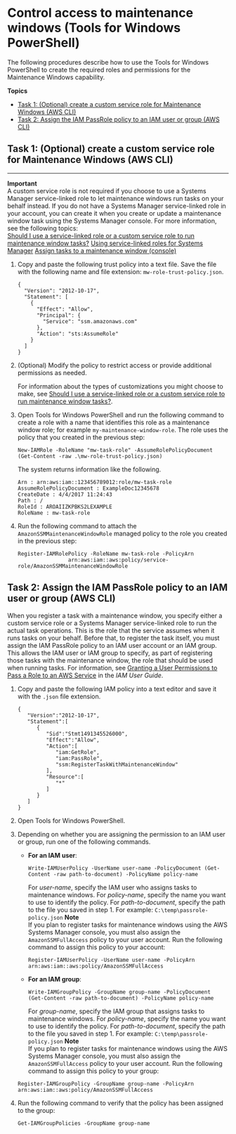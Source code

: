 # Control access to maintenance windows \(Tools for Windows PowerShell\)<a name="sysman-maintenance-perm-ps"></a>

The following procedures describe how to use the Tools for Windows PowerShell to create the required roles and permissions for the Maintenance Windows capability\.

**Topics**
+ [Task 1: \(Optional\) create a custom service role for Maintenance Windows \(AWS CLI\)](#sysman-maintenance-role-ps)
+ [Task 2: Assign the IAM PassRole policy to an IAM user or group \(AWS CLI\)](#sysman-mw-passrole-ps)

## Task 1: \(Optional\) create a custom service role for Maintenance Windows \(AWS CLI\)<a name="sysman-maintenance-role-ps"></a>

****
**Important**  
A custom service role is not required if you choose to use a Systems Manager service\-linked role to let maintenance windows run tasks on your behalf instead\. If you do not have a Systems Manager service\-linked role in your account, you can create it when you create or update a maintenance window task using the Systems Manager console\. For more information, see the following topics:  
[Should I use a service\-linked role or a custom service role to run maintenance window tasks?](sysman-maintenance-permissions.md#maintenance-window-tasks-service-role)
[Using service\-linked roles for Systems Manager](using-service-linked-roles.md)
[Assign tasks to a maintenance window \(console\)](sysman-maintenance-assign-tasks.md)

1. Copy and paste the following trust policy into a text file\. Save the file with the following name and file extension: `mw-role-trust-policy.json`\.

   ```
   {
     "Version": "2012-10-17",
     "Statement": [
       {
         "Effect": "Allow",
         "Principal": {
           "Service": "ssm.amazonaws.com"
         },
         "Action": "sts:AssumeRole"
       }
     ]
   }
   ```

1. \(Optional\) Modify the policy to restrict access or provide additional permissions as needed\. 

   For information about the types of customizations you might choose to make, see [Should I use a service\-linked role or a custom service role to run maintenance window tasks?](sysman-maintenance-permissions.md#maintenance-window-tasks-service-role)\.

1. Open Tools for Windows PowerShell and run the following command to create a role with a name that identifies this role as a maintenance window role; for example `my-maintenance-window-role`\. The role uses the policy that you created in the previous step:

   ```
   New-IAMRole -RoleName "mw-task-role" -AssumeRolePolicyDocument (Get-Content -raw .\mw-role-trust-policy.json)
   ```

   The system returns information like the following\.

   ```
   Arn : arn:aws:iam::123456789012:role/mw-task-role
   AssumeRolePolicyDocument : ExampleDoc12345678
   CreateDate : 4/4/2017 11:24:43
   Path : /
   RoleId : AROAIIZKPBKS2LEXAMPLE
   RoleName : mw-task-role
   ```

1. Run the following command to attach the `AmazonSSMMaintenanceWindowRole` managed policy to the role you created in the previous step:

   ```
   Register-IAMRolePolicy -RoleName mw-task-role -PolicyArn
                   arn:aws:iam::aws:policy/service-role/AmazonSSMMaintenanceWindowRole
   ```

## Task 2: Assign the IAM PassRole policy to an IAM user or group \(AWS CLI\)<a name="sysman-mw-passrole-ps"></a>

When you register a task with a maintenance window, you specify either a custom service role or a Systems Manager service\-linked role to run the actual task operations\. This is the role that the service assumes when it runs tasks on your behalf\. Before that, to register the task itself, you must assign the IAM PassRole policy to an IAM user account or an IAM group\. This allows the IAM user or IAM group to specify, as part of registering those tasks with the maintenance window, the role that should be used when running tasks\. For information, see [Granting a User Permissions to Pass a Role to an AWS Service](https://docs.aws.amazon.com/IAM/latest/UserGuide/id_roles_use_passrole.html) in the *IAM User Guide*\.

1. Copy and paste the following IAM policy into a text editor and save it with the `.json` file extension\.

   ```
   {
      "Version":"2012-10-17",
      "Statement":[
         {
            "Sid":"Stmt1491345526000",
            "Effect":"Allow",
            "Action":[
               "iam:GetRole",
               "iam:PassRole",
               "ssm:RegisterTaskWithMaintenanceWindow"
            ],
            "Resource":[
               "*"
            ]
         }
      ]
   }
   ```

1. Open Tools for Windows PowerShell\.

1. Depending on whether you are assigning the permission to an IAM user or group, run one of the following commands\.
   + **For an IAM user**:

     ```
     Write-IAMUserPolicy -UserName user-name -PolicyDocument (Get-Content -raw path-to-document) -PolicyName policy-name
     ```

     For *user\-name*, specify the IAM user who assigns tasks to maintenance windows\. For *policy\-name*, specify the name you want to use to identify the policy\. For *path\-to\-document*, specify the path to the file you saved in step 1\. For example: `C:\temp\passrole-policy.json`
**Note**  
If you plan to register tasks for maintenance windows using the AWS Systems Manager console, you must also assign the `AmazonSSMFullAccess` policy to your user account\. Run the following command to assign this policy to your account:  

     ```
     Register-IAMUserPolicy -UserName user-name -PolicyArn arn:aws:iam::aws:policy/AmazonSSMFullAccess
     ```
   + **For an IAM group**:

     ```
     Write-IAMGroupPolicy -GroupName group-name -PolicyDocument (Get-Content -raw path-to-document) -PolicyName policy-name
     ```

     For *group\-name*, specify the IAM group that assigns tasks to maintenance windows\. For *policy\-name*, specify the name you want to use to identify the policy\. For *path\-to\-document*, specify the path to the file you saved in step 1\. For example: `C:\temp\passrole-policy.json`
**Note**  
If you plan to register tasks for maintenance windows using the AWS Systems Manager console, you must also assign the `AmazonSSMFullAccess` policy to your user account\. Run the following command to assign this policy to your group:  

   ```
   Register-IAMGroupPolicy -GroupName group-name -PolicyArn arn:aws:iam::aws:policy/AmazonSSMFullAccess
   ```

1. Run the following command to verify that the policy has been assigned to the group:

   ```
   Get-IAMGroupPolicies -GroupName group-name
   ```